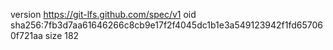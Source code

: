 version https://git-lfs.github.com/spec/v1
oid sha256:7fb3d7aa61646266c8cb9e17f2f4045dc1b1e3a549123942f1fd657060f721aa
size 182
